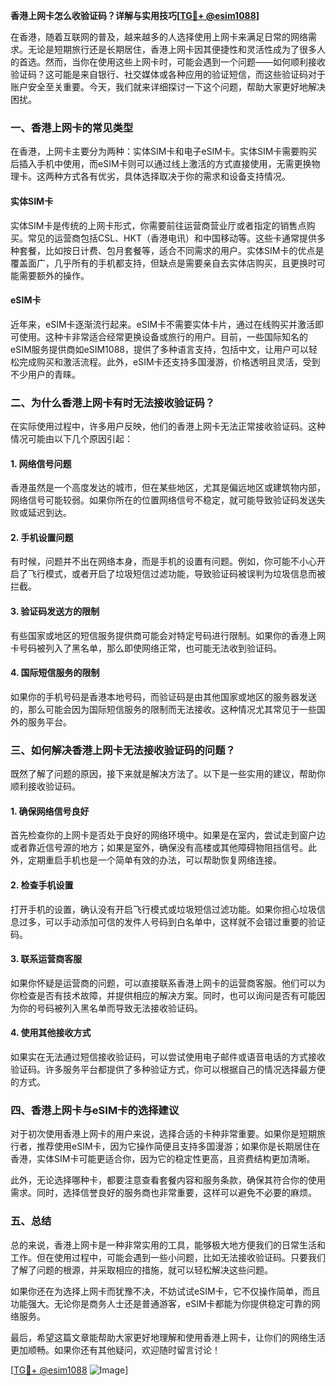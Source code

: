 **香港上网卡怎么收验证码？详解与实用技巧[[TG💪+ @esim1088](https://t.me/s/esim1088)]**

在香港，随着互联网的普及，越来越多的人选择使用上网卡来满足日常的网络需求。无论是短期旅行还是长期居住，香港上网卡因其便捷性和灵活性成为了很多人的首选。然而，当你在使用这些上网卡时，可能会遇到一个问题——如何顺利接收验证码？这可能是来自银行、社交媒体或各种应用的验证短信，而这些验证码对于账户安全至关重要。今天，我们就来详细探讨一下这个问题，帮助大家更好地解决困扰。

### 一、香港上网卡的常见类型

在香港，上网卡主要分为两种：实体SIM卡和电子eSIM卡。实体SIM卡需要购买后插入手机中使用，而eSIM卡则可以通过线上激活的方式直接使用，无需更换物理卡。这两种方式各有优劣，具体选择取决于你的需求和设备支持情况。

#### 实体SIM卡
实体SIM卡是传统的上网卡形式，你需要前往运营商营业厅或者指定的销售点购买。常见的运营商包括CSL、HKT（香港电讯）和中国移动等。这些卡通常提供多种套餐，比如按日计费、包月套餐等，适合不同需求的用户。实体SIM卡的优点是覆盖面广，几乎所有的手机都支持，但缺点是需要亲自去实体店购买，且更换时可能需要额外的操作。

#### eSIM卡
近年来，eSIM卡逐渐流行起来。eSIM卡不需要实体卡片，通过在线购买并激活即可使用。这种卡非常适合经常更换设备或旅行的用户。目前，一些国际知名的eSIM服务提供商如eSIM1088，提供了多种语言支持，包括中文，让用户可以轻松完成购买和激活流程。此外，eSIM卡还支持多国漫游，价格透明且灵活，受到不少用户的青睐。

### 二、为什么香港上网卡有时无法接收验证码？

在实际使用过程中，许多用户反映，他们的香港上网卡无法正常接收验证码。这种情况可能由以下几个原因引起：

#### 1. 网络信号问题
香港虽然是一个高度发达的城市，但在某些地区，尤其是偏远地区或建筑物内部，网络信号可能较弱。如果你所在的位置网络信号不稳定，就可能导致验证码发送失败或延迟到达。

#### 2. 手机设置问题
有时候，问题并不出在网络本身，而是手机的设置有问题。例如，你可能不小心开启了飞行模式，或者开启了垃圾短信过滤功能，导致验证码被误判为垃圾信息而被拦截。

#### 3. 验证码发送方的限制
有些国家或地区的短信服务提供商可能会对特定号码进行限制。如果你的香港上网卡号码被列入了黑名单，那么即使网络正常，也可能无法收到验证码。

#### 4. 国际短信服务的限制
如果你的手机号码是香港本地号码，而验证码是由其他国家或地区的服务器发送的，那么可能会因为国际短信服务的限制而无法接收。这种情况尤其常见于一些国外的服务平台。

### 三、如何解决香港上网卡无法接收验证码的问题？

既然了解了问题的原因，接下来就是解决方法了。以下是一些实用的建议，帮助你顺利接收验证码。

#### 1. 确保网络信号良好
首先检查你的上网卡是否处于良好的网络环境中。如果是在室内，尝试走到窗户边或者靠近信号源的地方；如果是室外，确保没有高楼或其他障碍物阻挡信号。此外，定期重启手机也是一个简单有效的办法，可以帮助恢复网络连接。

#### 2. 检查手机设置
打开手机的设置，确认没有开启飞行模式或垃圾短信过滤功能。如果你担心垃圾信息过多，可以手动添加可信的发件人号码到白名单中，这样就不会错过重要的验证码。

#### 3. 联系运营商客服
如果你怀疑是运营商的问题，可以直接联系香港上网卡的运营商客服。他们可以为你检查是否有技术故障，并提供相应的解决方案。同时，也可以询问是否有可能因为你的号码被列入黑名单而导致无法接收验证码。

#### 4. 使用其他接收方式
如果实在无法通过短信接收验证码，可以尝试使用电子邮件或语音电话的方式接收验证码。许多服务平台都提供了多种验证方式，你可以根据自己的情况选择最方便的方式。

### 四、香港上网卡与eSIM卡的选择建议

对于初次使用香港上网卡的用户来说，选择合适的卡种非常重要。如果你是短期旅行者，推荐使用eSIM卡，因为它操作简便且支持多国漫游；如果你是长期居住在香港，实体SIM卡可能更适合你，因为它的稳定性更高，且资费结构更加清晰。

此外，无论选择哪种卡，都要注意查看套餐内容和服务条款，确保其符合你的使用需求。同时，选择信誉良好的服务商也非常重要，这样可以避免不必要的麻烦。

### 五、总结

总的来说，香港上网卡是一种非常实用的工具，能够极大地方便我们的日常生活和工作。但在使用过程中，可能会遇到一些小问题，比如无法接收验证码。只要我们了解了问题的根源，并采取相应的措施，就可以轻松解决这些问题。

如果你还在为选择上网卡而犹豫不决，不妨试试eSIM卡，它不仅操作简单，而且功能强大。无论你是商务人士还是普通游客，eSIM卡都能为你提供稳定可靠的网络服务。

最后，希望这篇文章能帮助大家更好地理解和使用香港上网卡，让你们的网络生活更加顺畅。如果你还有其他疑问，欢迎随时留言讨论！

[[TG💪+ @esim1088](https://t.me/s/esim1088) ![Image](https://i.postimg.cc/4NQfJmqS/Snipaste-2025-05-13-00-14-12.png)]